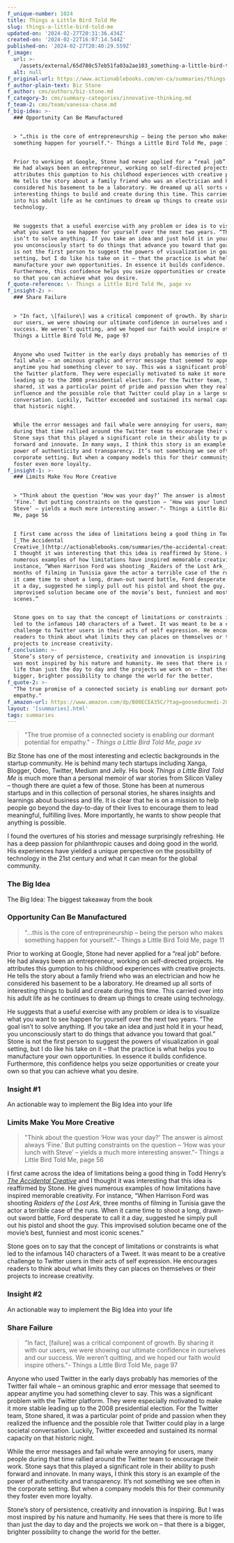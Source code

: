 ```yaml
---
f_unique-number: 1024
title: Things a Little Bird Told Me
slug: things-a-little-bird-told-me
updated-on: '2024-02-27T20:31:36.434Z'
created-on: '2024-02-22T16:07:14.544Z'
published-on: '2024-02-27T20:40:29.559Z'
f_image:
  url: >-
    /assets/external/65d780c57eb51fa03a2ae103_something-a-little-bird-told-me.jpeg
  alt: null
f_original-url: https://www.actionablebooks.com/en-ca/summaries/things-a-little-bird-told-me/
f_author-plain-text: Biz Stone
f_author: cms/authors/biz-stone.md
f_category-3: cms/summary-categories/innovative-thinking.md
f_team-2: cms/team/vanessa-chase.md
f_big-idea: >-
  ### Opportunity Can Be Manufactured


  > "…this is the core of entrepreneurship – being the person who makes
  something happen for yourself."- Things a Little Bird Told Me, page 11


  Prior to working at Google, Stone had never applied for a “real job” before.
  He had always been an entrepreneur, working on self-directed projects. He
  attributes this gumption to his childhood experiences with creative projects.
  He tells the story about a family friend who was an electrician and how he
  considered his basement to be a laboratory. He dreamed up all sorts of
  interesting things to build and create during this time. This carried over
  into his adult life as he continues to dream up things to create using
  technology.


  He suggests that a useful exercise with any problem or idea is to visualize
  what you want to see happen for yourself over the next two years. “The goal
  isn’t to solve anything. If you take an idea and just hold it in your head,
  you unconsciously start to do things that advance you toward that goal.” Stone
  is not the first person to suggest the powers of visualization in goal
  setting, but I do like his take on it – that the practice is what helps you to
  manufacture your own opportunities. In essence it builds confidence.
  Furthermore, this confidence helps you seize opportunities or create your own
  so that you can achieve what you desire.
f_quote-reference: \- Things a Little Bird Told Me, page xv
f_insight-2: >-
  ### Share Failure


  > "In fact, \[failure\] was a critical component of growth. By sharing it with
  our users, we were showing our ultimate confidence in ourselves and our
  success. We weren’t quitting, and we hoped our faith would inspire others."-
  Things a Little Bird Told Me, page 97


  Anyone who used Twitter in the early days probably has memories of the Twitter
  fail whale – an ominous graphic and error message that seemed to appear
  anytime you had something clever to say. This was a significant problem with
  the Twitter platform. They were especially motivated to make it more stable
  leading up to the 2008 presidential election. For the Twitter team, Stone
  shared, it was a particular point of pride and passion when they realized the
  influence and the possible role that Twitter could play in a large societal
  conversation. Luckily, Twitter exceeded and sustained its normal capacity on
  that historic night.


  While the error messages and fail whale were annoying for users, many people
  during that time rallied around the Twitter team to encourage their work.
  Stone says that this played a significant role in their ability to push
  forward and innovate. In many ways, I think this story is an example of the
  power of authenticity and transparency. It’s not something we see often in the
  corporate setting. But when a company models this for their community they
  foster even more loyalty.
f_insight-1: >-
  ### Limits Make You More Creative


  > "Think about the question ‘How was your day?’ The answer is almost always
  ‘Fine.’ But putting constraints on the question – ‘How was your lunch with
  Steve’ – yields a much more interesting answer."- Things a Little Bird Told
  Me, page 56


  I first came across the idea of limitations being a good thing in Todd Henry’s
  [_The Accidental
  Creative_](http://actionablebooks.com/summaries/the-accidental-creative/) and
  I thought it was interesting that this idea is reaffirmed by Stone. He gives
  numerous examples of how limitations have inspired memorable creativity. For
  instance, “When Harrison Ford was shooting _Raiders of the Lost Ark_, three
  months of filming in Tunisia gave the actor a terrible case of the runs. When
  it came time to shoot a long, drawn-out sword battle, Ford desperate to call
  it a day, suggested he simply pull out his pistol and shoot the guy. This
  improvised solution became one of the movie’s best, funniest and most iconic
  scenes.”


  Stone goes on to say that the concept of limitations or constraints is what
  led to the infamous 140 characters of a Tweet. It was meant to be a creative
  challenge to Twitter users in their acts of self expression. He encourages
  readers to think about what limits they can places on themselves or their
  projects to increase creativity.
f_conclusion: >-
  Stone’s story of persistence, creativity and innovation is inspiring. But I
  was most inspired by his nature and humanity. He sees that there is more to
  life than just the day to day and the projects we work on – that there is a
  bigger, brighter possibility to change the world for the better.
f_quote-2: >-
  "The true promise of a connected society is enabling our dormant potential for
  empathy."
f_amazon-url: https://www.amazon.com/dp/B00ECEA35C/?tag=gooseducmedi-20
layout: '[summaries].html'
tags: summaries
---
```


> "The true promise of a connected society is enabling our dormant potential for empathy." _\- Things a Little Bird Told Me, page xv_

Biz Stone has one of the most interesting and eclectic backgrounds in the startup community. He is behind many tech startups including Xanga, Blogger, Odeo, Twitter, Medium and Jelly. His book _Things a Little Bird Told Me_ is much more than a personal memoir of war stories from Silicon Valley – though there are quiet a few of those. Stone has been at numerous startups and in this collection of personal stories, he shares insights and learnings about business and life. It is clear that he is on a mission to help people go beyond the day-to-day of their lives to encourage them to lead meaningful, fulfilling lives. More importantly, he wants to show people that anything is possible.

I found the overtures of his stories and message surprisingly refreshing. He has a deep passion for philanthropic causes and doing good in the world. His experiences have yielded a unique perspective on the possibility of technology in the 21st century and what it can mean for the global community.

### The Big Idea

The Big Idea: The biggest takeaway from the book

### Opportunity Can Be Manufactured

> "…this is the core of entrepreneurship – being the person who makes something happen for yourself."- Things a Little Bird Told Me, page 11

Prior to working at Google, Stone had never applied for a “real job” before. He had always been an entrepreneur, working on self-directed projects. He attributes this gumption to his childhood experiences with creative projects. He tells the story about a family friend who was an electrician and how he considered his basement to be a laboratory. He dreamed up all sorts of interesting things to build and create during this time. This carried over into his adult life as he continues to dream up things to create using technology.

He suggests that a useful exercise with any problem or idea is to visualize what you want to see happen for yourself over the next two years. “The goal isn’t to solve anything. If you take an idea and just hold it in your head, you unconsciously start to do things that advance you toward that goal.” Stone is not the first person to suggest the powers of visualization in goal setting, but I do like his take on it – that the practice is what helps you to manufacture your own opportunities. In essence it builds confidence. Furthermore, this confidence helps you seize opportunities or create your own so that you can achieve what you desire.

### Insight #1

An actionable way to implement the Big Idea into your life

### Limits Make You More Creative

> "Think about the question ‘How was your day?’ The answer is almost always ‘Fine.’ But putting constraints on the question – ‘How was your lunch with Steve’ – yields a much more interesting answer."- Things a Little Bird Told Me, page 56

I first came across the idea of limitations being a good thing in Todd Henry’s [_The Accidental Creative_](http://actionablebooks.com/summaries/the-accidental-creative/) and I thought it was interesting that this idea is reaffirmed by Stone. He gives numerous examples of how limitations have inspired memorable creativity. For instance, “When Harrison Ford was shooting _Raiders of the Lost Ark_, three months of filming in Tunisia gave the actor a terrible case of the runs. When it came time to shoot a long, drawn-out sword battle, Ford desperate to call it a day, suggested he simply pull out his pistol and shoot the guy. This improvised solution became one of the movie’s best, funniest and most iconic scenes.”

Stone goes on to say that the concept of limitations or constraints is what led to the infamous 140 characters of a Tweet. It was meant to be a creative challenge to Twitter users in their acts of self expression. He encourages readers to think about what limits they can places on themselves or their projects to increase creativity.

### Insight #2

An actionable way to implement the Big Idea into your life

### Share Failure

> "In fact, \[failure\] was a critical component of growth. By sharing it with our users, we were showing our ultimate confidence in ourselves and our success. We weren’t quitting, and we hoped our faith would inspire others."- Things a Little Bird Told Me, page 97

Anyone who used Twitter in the early days probably has memories of the Twitter fail whale – an ominous graphic and error message that seemed to appear anytime you had something clever to say. This was a significant problem with the Twitter platform. They were especially motivated to make it more stable leading up to the 2008 presidential election. For the Twitter team, Stone shared, it was a particular point of pride and passion when they realized the influence and the possible role that Twitter could play in a large societal conversation. Luckily, Twitter exceeded and sustained its normal capacity on that historic night.

While the error messages and fail whale were annoying for users, many people during that time rallied around the Twitter team to encourage their work. Stone says that this played a significant role in their ability to push forward and innovate. In many ways, I think this story is an example of the power of authenticity and transparency. It’s not something we see often in the corporate setting. But when a company models this for their community they foster even more loyalty.

Stone’s story of persistence, creativity and innovation is inspiring. But I was most inspired by his nature and humanity. He sees that there is more to life than just the day to day and the projects we work on – that there is a bigger, brighter possibility to change the world for the better.
